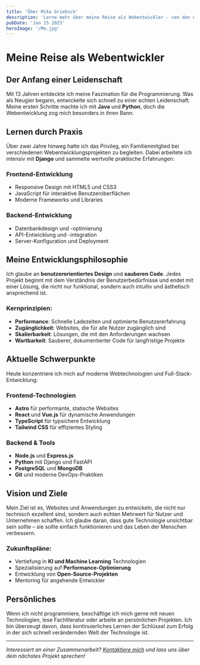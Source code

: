 ```yaml
---
title: 'Über Mika Griebsch'
description: 'Lerne mehr über meine Reise als Webentwickler - von den ersten Programmierzeilen bis zu professionellen Projekten.'
pubDate: 'Jan 15 2025'
heroImage: '/Me.jpg'
---
```


# Meine Reise als Webentwickler

## Der Anfang einer Leidenschaft

Mit 13 Jahren entdeckte ich meine Faszination für die Programmierung. Was als Neugier begann, entwickelte sich schnell zu einer echten Leidenschaft. Meine ersten Schritte machte ich mit **Java** und **Python**, doch die Webentwicklung zog mich besonders in ihren Bann.

## Lernen durch Praxis

Über zwei Jahre hinweg hatte ich das Privileg, ein Familienmitglied bei verschiedenen Webentwicklungsprojekten zu begleiten. Dabei arbeitete ich intensiv mit **Django** und sammelte wertvolle praktische Erfahrungen:

### Frontend-Entwicklung
- Responsive Design mit HTML5 und CSS3
- JavaScript für interaktive Benutzeroberflächen
- Moderne Frameworks und Libraries

### Backend-Entwicklung
- Datenbankdesign und -optimierung
- API-Entwicklung und -integration
- Server-Konfiguration und Deployment

## Meine Entwicklungsphilosophie

Ich glaube an **benutzerorientiertes Design** und **sauberen Code**. Jedes Projekt beginnt mit dem Verständnis der Benutzerbedürfnisse und endet mit einer Lösung, die nicht nur funktional, sondern auch intuitiv und ästhetisch ansprechend ist.

### Kernprinzipien:
- **Performance**: Schnelle Ladezeiten und optimierte Benutzererfahrung
- **Zugänglichkeit**: Websites, die für alle Nutzer zugänglich sind
- **Skalierbarkeit**: Lösungen, die mit den Anforderungen wachsen
- **Wartbarkeit**: Sauberer, dokumentierter Code für langfristige Projekte

## Aktuelle Schwerpunkte

Heute konzentriere ich mich auf moderne Webtechnologien und Full-Stack-Entwicklung:

### Frontend-Technologien
- **Astro** für performante, statische Websites
- **React** und **Vue.js** für dynamische Anwendungen
- **TypeScript** für typsichere Entwicklung
- **Tailwind CSS** für effizientes Styling

### Backend & Tools
- **Node.js** und **Express.js**
- **Python** mit Django und FastAPI
- **PostgreSQL** und **MongoDB**
- **Git** und moderne DevOps-Praktiken

## Vision und Ziele

Mein Ziel ist es, Websites und Anwendungen zu entwickeln, die nicht nur technisch exzellent sind, sondern auch echten Mehrwert für Nutzer und Unternehmen schaffen. Ich glaube daran, dass gute Technologie unsichtbar sein sollte – sie sollte einfach funktionieren und das Leben der Menschen verbessern.

### Zukunftspläne:
- Vertiefung in **KI und Machine Learning** Technologien
- Spezialisierung auf **Performance-Optimierung**
- Entwicklung von **Open-Source-Projekten**
- Mentoring für angehende Entwickler

## Persönliches

Wenn ich nicht programmiere, beschäftige ich mich gerne mit neuen Technologien, lese Fachliteratur oder arbeite an persönlichen Projekten. Ich bin überzeugt davon, dass kontinuierliches Lernen der Schlüssel zum Erfolg in der sich schnell verändernden Welt der Technologie ist.

---

*Interessiert an einer Zusammenarbeit? [Kontaktiere mich](/contact) und lass uns über dein nächstes Projekt sprechen!*
